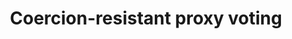 ---
title: "Coercion-resistant proxy voting"
collection: journals
permalink: /publications/2017-11-Coercion-resistant-proxy-voting
venue: 'Computers &amp; Security'
pages: '88-99'
publisher: 'Elsevier'
year: '2017'
paperurl: 'https://doi.org/10.1016/j.cose.2017.06.007'
citation: ' Oksana Kulyk,  Stephan Neumann,  Karola Marky,  <b>Jurlind Budurushi</b>,  Melanie Volkamer</br> Computers &amp;amp; Security</br>'
---